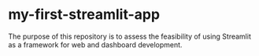 # my-first-streamlit-app
 The purpose of this repository is to assess the feasibility of using Streamlit as a framework for web and dashboard development.
